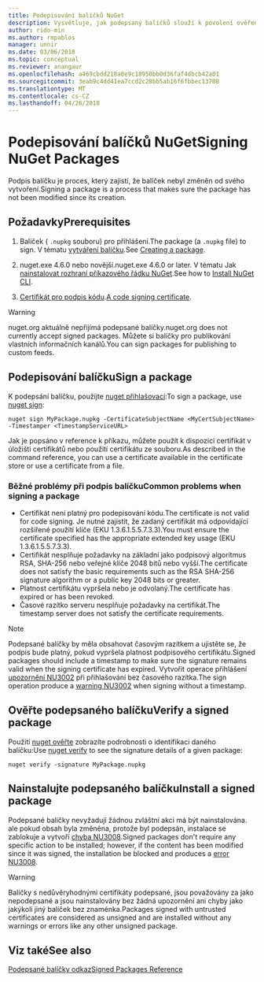 ```yaml
---
title: Podepisování balíčků NuGet
description: Vysvětluje, jak podepsaný balíčků slouží k povolení ověření obsahu integrity.
author: rido-min
ms.author: rmpablos
manager: unnir
ms.date: 03/06/2018
ms.topic: conceptual
ms.reviewer: anangaur
ms.openlocfilehash: a469cbdd218a0e9c18950bb0d36faf4dbcb42a01
ms.sourcegitcommit: 3eab9c4dd41ea7ccd2c28bb5ab16f6fbbec13708
ms.translationtype: MT
ms.contentlocale: cs-CZ
ms.lasthandoff: 04/26/2018
---
```

# <a name="signing-nuget-packages"></a><span data-ttu-id="cb315-103">Podepisování balíčků NuGet</span><span class="sxs-lookup"><span data-stu-id="cb315-103">Signing NuGet Packages</span></span>

<span data-ttu-id="cb315-104">Podpis balíčku je proces, který zajistí, že balíček nebyl změněn od svého vytvoření.</span><span class="sxs-lookup"><span data-stu-id="cb315-104">Signing a package is a process that makes sure the package has not been modified since its creation.</span></span>

## <a name="prerequisites"></a><span data-ttu-id="cb315-105">Požadavky</span><span class="sxs-lookup"><span data-stu-id="cb315-105">Prerequisites</span></span>

1. <span data-ttu-id="cb315-106">Balíček ( `.nupkg` souboru) pro přihlášení.</span><span class="sxs-lookup"><span data-stu-id="cb315-106">The package (a `.nupkg` file) to sign.</span></span> <span data-ttu-id="cb315-107">V tématu [vytváření balíčku](creating-a-package.md).</span><span class="sxs-lookup"><span data-stu-id="cb315-107">See [Creating a package](creating-a-package.md).</span></span>

1. <span data-ttu-id="cb315-108">nuget.exe 4.6.0 nebo novější.</span><span class="sxs-lookup"><span data-stu-id="cb315-108">nuget.exe 4.6.0 or later.</span></span> <span data-ttu-id="cb315-109">V tématu Jak [nainstalovat rozhraní příkazového řádku NuGet](../install-nuget-client-tools.md#nugetexe-cli).</span><span class="sxs-lookup"><span data-stu-id="cb315-109">See how to [Install NuGet CLI](../install-nuget-client-tools.md#nugetexe-cli).</span></span>

1. <span data-ttu-id="cb315-110">[Certifikát pro podpis kódu](../reference/signed-packages-reference.md#get-a-code-signing-certificate).</span><span class="sxs-lookup"><span data-stu-id="cb315-110">[A code signing certificate](../reference/signed-packages-reference.md#get-a-code-signing-certificate).</span></span>

> [!Warning]
> <span data-ttu-id="cb315-111">nuget.org aktuálně nepřijímá podepsané balíčky.</span><span class="sxs-lookup"><span data-stu-id="cb315-111">nuget.org does not currently accept signed packages.</span></span> <span data-ttu-id="cb315-112">Můžete si balíčky pro publikování vlastních informačních kanálů.</span><span class="sxs-lookup"><span data-stu-id="cb315-112">You can sign packages for publishing to custom feeds.</span></span>

## <a name="sign-a-package"></a><span data-ttu-id="cb315-113">Podepisování balíčku</span><span class="sxs-lookup"><span data-stu-id="cb315-113">Sign a package</span></span>

<span data-ttu-id="cb315-114">K podepsání balíčku, použijte [nuget přihlašovací](../tools/cli-ref-sign.md):</span><span class="sxs-lookup"><span data-stu-id="cb315-114">To sign a package, use [nuget sign](../tools/cli-ref-sign.md):</span></span>

```cli
nuget sign MyPackage.nupkg -CertificateSubjectName <MyCertSubjectName> -Timestamper <TimestampServiceURL>
```

<span data-ttu-id="cb315-115">Jak je popsáno v reference k příkazu, můžete použít k dispozici certifikát v úložišti certifikátů nebo použití certifikátu ze souboru.</span><span class="sxs-lookup"><span data-stu-id="cb315-115">As described in the command reference, you can use a certificate available in the certificate store or use a certificate from a file.</span></span>

### <a name="common-problems-when-signing-a-package"></a><span data-ttu-id="cb315-116">Běžné problémy při podpis balíčku</span><span class="sxs-lookup"><span data-stu-id="cb315-116">Common problems when signing a package</span></span>

- <span data-ttu-id="cb315-117">Certifikát není platný pro podepisování kódu.</span><span class="sxs-lookup"><span data-stu-id="cb315-117">The certificate is not valid for code signing.</span></span> <span data-ttu-id="cb315-118">Je nutné zajistit, že zadaný certifikát má odpovídající rozšířené použití klíče (EKU 1.3.6.1.5.5.7.3.3).</span><span class="sxs-lookup"><span data-stu-id="cb315-118">You must ensure the certificate specified has the appropriate extended key usage (EKU 1.3.6.1.5.5.7.3.3).</span></span>
- <span data-ttu-id="cb315-119">Certifikát nesplňuje požadavky na základní jako podpisový algoritmus RSA, SHA-256 nebo veřejné klíče 2048 bitů nebo vyšší.</span><span class="sxs-lookup"><span data-stu-id="cb315-119">The certificate does not satisfy the basic requirements such as the RSA SHA-256 signature algorithm or a public key 2048 bits or greater.</span></span>
- <span data-ttu-id="cb315-120">Platnost certifikátu vypršela nebo je odvolaný.</span><span class="sxs-lookup"><span data-stu-id="cb315-120">The certificate has expired or has been revoked.</span></span>
- <span data-ttu-id="cb315-121">Časové razítko serveru nesplňuje požadavky na certifikát.</span><span class="sxs-lookup"><span data-stu-id="cb315-121">The timestamp server does not satisfy the certificate requirements.</span></span>

> [!Note]
> <span data-ttu-id="cb315-122">Podepsané balíčky by měla obsahovat časovým razítkem a ujistěte se, že podpis bude platný, pokud vypršela platnost podpisového certifikátu.</span><span class="sxs-lookup"><span data-stu-id="cb315-122">Signed packages should include a timestamp to make sure the signature remains valid when the signing certificate has expired.</span></span> <span data-ttu-id="cb315-123">Vytvořit operace přihlášení [upozornění NU3002](../reference/Errors-and-Warnings.md#nu3002) při přihlašování bez časového razítka.</span><span class="sxs-lookup"><span data-stu-id="cb315-123">The sign operation produce a [warning NU3002](../reference/Errors-and-Warnings.md#nu3002) when signing without a timestamp.</span></span>

## <a name="verify-a-signed-package"></a><span data-ttu-id="cb315-124">Ověřte podepsaného balíčku</span><span class="sxs-lookup"><span data-stu-id="cb315-124">Verify a signed package</span></span>

<span data-ttu-id="cb315-125">Použití [nuget ověřte](../tools/cli-ref-verify.md) zobrazíte podrobnosti o identifikaci daného balíčku:</span><span class="sxs-lookup"><span data-stu-id="cb315-125">Use [nuget verify](../tools/cli-ref-verify.md) to see the signature details of a given package:</span></span>

```cli
nuget verify -signature MyPackage.nupkg
```

## <a name="install-a-signed-package"></a><span data-ttu-id="cb315-126">Nainstalujte podepsaného balíčku</span><span class="sxs-lookup"><span data-stu-id="cb315-126">Install a signed package</span></span>

<span data-ttu-id="cb315-127">Podepsané balíčky nevyžadují žádnou zvláštní akci má být nainstalována. ale pokud obsah byla změněna, protože byl podepsán, instalace se zablokuje a vytvoří [chyba NU3008](../reference/Errors-and-Warnings.md#nu3008).</span><span class="sxs-lookup"><span data-stu-id="cb315-127">Signed packages don't require any specific action to be installed; however, if the content has been modified since it was signed, the installation be blocked and produces a [error NU3008](../reference/Errors-and-Warnings.md#nu3008).</span></span>

> [!Warning]
> <span data-ttu-id="cb315-128">Balíčky s nedůvěryhodnými certifikáty podepsané, jsou považovány za jako nepodepsané a jsou nainstalovány bez žádná upozornění ani chyby jako jakýkoli jiný balíček bez znaménka.</span><span class="sxs-lookup"><span data-stu-id="cb315-128">Packages signed with untrusted certificates are considered as unsigned and are installed without any warnings or errors like any other unsigned package.</span></span>

## <a name="see-also"></a><span data-ttu-id="cb315-129">Viz také</span><span class="sxs-lookup"><span data-stu-id="cb315-129">See also</span></span>

[<span data-ttu-id="cb315-130">Podepsané balíčky odkaz</span><span class="sxs-lookup"><span data-stu-id="cb315-130">Signed Packages Reference</span></span>](../reference/Signed-Packages-Reference.md)
